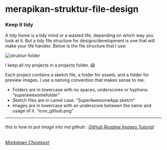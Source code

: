 # merapikan-struktur-file-design

### Keep it tidy

A tidy home is a tidy mind or a wasted life, depending on which way you look at it. But a tidy file structure for designs/development is one that will make your life handier. Below is the file structure that I use:

![struktur-folder](https://user-images.githubusercontent.com/30391072/65344055-ced9c600-dc00-11e9-8d18-8caf925e251b.jpg)

I keep all my projects in a projects folder. 😱

Each project contains a sketch file, a folder for assets, and a folder for preview images. I use a naming convention that makes sense to me:

+ Folders are in lowercase with no spaces, underscores or hyphens. “superawesomefolder”
+ Sketch files are in camel case. “SuperAwesomeApp.sketch”
+ Images are in lowercase with an underscore between the name and usage of it. “icon_github.png”

---

###### this is how to put image into md github : [GitHub Readme Images Tutorial](https://www.youtube.com/watch?v=hHbWF1Bvgf4)
###### [Markdown Cheatseet](https://github.com/adam-p/markdown-here/wiki/Markdown-Cheatsheet)
